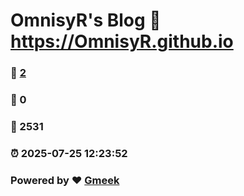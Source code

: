 # OmnisyR's Blog :link: https://OmnisyR.github.io 
### :page_facing_up: [2](https://OmnisyR.github.io/tag.html) 
### :speech_balloon: 0 
### :hibiscus: 2531 
### :alarm_clock: 2025-07-25 12:23:52 
### Powered by :heart: [Gmeek](https://github.com/Meekdai/Gmeek)
